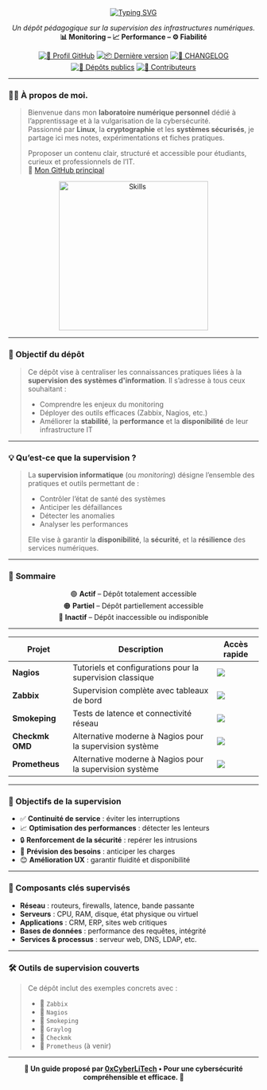 <div align="center">

  <a href="https://github.com/0xCyberLiTech">
    <img src="https://readme-typing-svg.herokuapp.com?font=Fira+Code&size=32&pause=1000&color=D14A4A&center=true&vCenter=true&width=650&lines=SUPERVISION+D'INFRASTRUCTURES;Monitorer+•+Analyser+•+Gérer;Zabbix+•+Nagios+•+Prometheus" alt="Typing SVG" />
  </a>
  
  <p align="center">
    <em>Un dépôt pédagogique sur la supervision des infrastructures numériques.</em><br>
    <strong>📊 Monitoring – 📈 Performance – ⚙️ Fiabilité</strong>
  </p>
  
  [![🔗 Profil GitHub](https://img.shields.io/badge/Profil-GitHub-181717?logo=github&style=flat-square)](https://github.com/0xCyberLiTech)
  [![📦 Dernière version](https://img.shields.io/github/v/release/0xCyberLiTech/Supervision?label=version&style=flat-square&color=blue)](https://github.com/0xCyberLiTech/Supervision/releases/latest)
  [![📄 CHANGELOG](https://img.shields.io/badge/📄%20Changelog-Supervision-blue?style=flat-square)](https://github.com/0xCyberLiTech/Supervision/blob/main/CHANGELOG.md)
  [![📂 Dépôts publics](https://img.shields.io/badge/Dépôts-publics-blue?style=flat-square)](https://github.com/0xCyberLiTech?tab=repositories)
  [![👥 Contributeurs](https://img.shields.io/badge/👥%20Contributeurs-cliquez%20ici-007ec6?style=flat-square)](https://github.com/0xCyberLiTech/Supervision/graphs/contributors)

</div>

---

### 👨‍💻 **À propos de moi.**

> Bienvenue dans mon **laboratoire numérique personnel** dédié à l’apprentissage et à la vulgarisation de la cybersécurité.  
> Passionné par **Linux**, la **cryptographie** et les **systèmes sécurisés**, je partage ici mes notes, expérimentations et fiches pratiques.  
>  
> Pproposer un contenu clair, structuré et accessible pour étudiants, curieux et professionnels de l’IT.  
> 🔗 [Mon GitHub principal](https://github.com/0xCyberLiTech)

<p align="center">
  <a href="https://github.com/0xCyberLiTech" target="_blank" rel="noopener">
    <img src="https://skillicons.dev/icons?i=linux,debian,bash,docker,nginx,git,vim" alt="Skills" alt="Logo techno" width="300">
  </a>
</p>

---

### 🎯 Objectif du dépôt

> Ce dépôt vise à centraliser les connaissances pratiques liées à la **supervision des systèmes d'information**. Il s’adresse à tous ceux souhaitant :
> 
> - Comprendre les enjeux du monitoring
> - Déployer des outils efficaces (Zabbix, Nagios, etc.)
> - Améliorer la **stabilité**, la **performance** et la **disponibilité** de leur infrastructure IT

---

### 💡 Qu’est-ce que la supervision ?

> La **supervision informatique** (ou *monitoring*) désigne l’ensemble des pratiques et outils permettant de :
> 
> - Contrôler l’état de santé des systèmes
> - Anticiper les défaillances
> - Détecter les anomalies
> - Analyser les performances
> 
> Elle vise à garantir la **disponibilité**, la **sécurité**, et la **résilience** des services numériques.

---

### 🧭 **Sommaire**

<div align="center" style="margin-bottom: 10px;">

🟢 **Actif** – Dépôt totalement accessible  
🟠 **Partiel** – Dépôt partiellement accessible  
🔴 **Inactif** – Dépôt inaccessible ou indisponible

</div>

---

<div align="center">

| Projet            | Description                                                 | Accès rapide |
|------------------|-------------------------------------------------------------|--------------|
| **Nagios**        | Tutoriels et configurations pour la supervision classique  | [<img src="https://img.shields.io/badge/EXPLORER-orange?style=for-the-badge&logo=github&logoColor=white">](https://github.com/0xCyberLiTech/Nagios/blob/main/README.md) |
| **Zabbix**        | Supervision complète avec tableaux de bord                 | [<img src="https://img.shields.io/badge/EXPLORER-brightgreen?style=for-the-badge&logo=github&logoColor=white">](https://github.com/0xCyberLiTech/Zabbix/blob/main/README.md) |
| **Smokeping**     | Tests de latence et connectivité réseau                    | [<img src="https://img.shields.io/badge/EXPLORER-brightgreen?style=for-the-badge&logo=github&logoColor=white">](https://github.com/0xCyberLiTech/Smokeping/blob/main/README.md) |
| **Checkmk OMD**   | Alternative moderne à Nagios pour la supervision système   | [<img src="https://img.shields.io/badge/EXPLORER-red?style=for-the-badge&logo=github&logoColor=white" />]() |
| **Prometheus**   | Alternative moderne à Nagios pour la supervision système   | [<img src="https://img.shields.io/badge/EXPLORER-red?style=for-the-badge&logo=github&logoColor=white" />]() |

</div>

---

### 🎯 Objectifs de la supervision

- ✅ **Continuité de service** : éviter les interruptions
- 📈 **Optimisation des performances** : détecter les lenteurs
- 🔒 **Renforcement de la sécurité** : repérer les intrusions
- 🔁 **Prévision des besoins** : anticiper les charges
- 😊 **Amélioration UX** : garantir fluidité et disponibilité

---

### 🧩 Composants clés supervisés

- **Réseau** : routeurs, firewalls, latence, bande passante
- **Serveurs** : CPU, RAM, disque, état physique ou virtuel
- **Applications** : CRM, ERP, sites web critiques
- **Bases de données** : performance des requêtes, intégrité
- **Services & processus** : serveur web, DNS, LDAP, etc.

---

### 🛠️ Outils de supervision couverts

> Ce dépôt inclut des exemples concrets avec :
> 
> - 🧰 `Zabbix`
> - 🧰 `Nagios`
> - 🧰 `Smokeping`
> - 🧰 `Graylog`
> - 🧰 `Checkmk`
> - 🧰 `Prometheus` (à venir)

---

<p align="center">
  <b>🔐 Un guide proposé par <a href="https://github.com/0xCyberLiTech">0xCyberLiTech</a> • Pour une cybersécurité compréhensible et efficace. 🔐</b>
</p>
